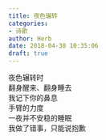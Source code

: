 ```yaml
---  
title: 夜色辗转  
categories:  
- 诗歌  
author: Herb  
date: 2018-04-30 10:35:06  
draft: true
---  
```

夜色辗转时  
翻身醒来、翻身睡去  
我记下你的鼻息  
手臂的力度  
一夜并不安稳的睡眠  
我做了错事，只能说抱歉